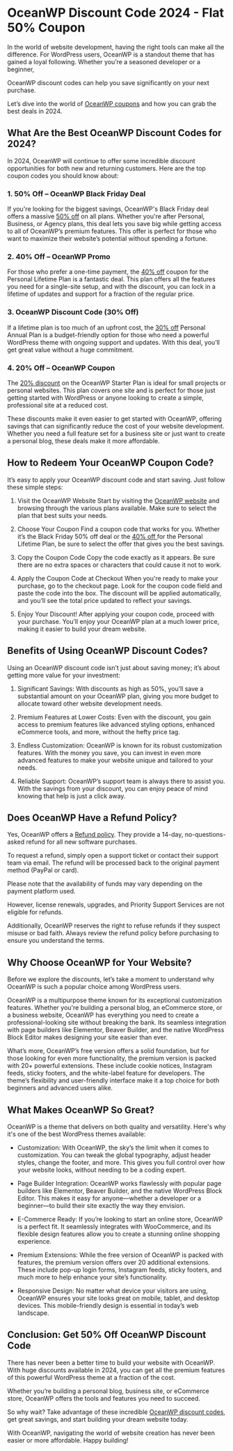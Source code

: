 # OceanWP Discount Code 2024 - Flat 50% Coupon

In the world of website development, having the right tools can make all the difference. For WordPress users, OceanWP is a standout theme that has gained a loyal following. Whether you’re a seasoned developer or a beginner,

OceanWP discount codes can help you save significantly on your next purchase.

Let’s dive into the world of [OceanWP coupons](https://bit.ly/3IwGWVN) and how you can grab the best deals in 2024.

## What Are the Best OceanWP Discount Codes for 2024?

In 2024, OceanWP will continue to offer some incredible discount opportunities for both new and returning customers. Here are the top coupon codes you should know about:

### 1. 50% Off – OceanWP Black Friday Deal

If you're looking for the biggest savings, OceanWP's Black Friday deal offers a massive [50% off](https://bit.ly/3IwGWVN) on all plans. Whether you're after Personal, Business, or Agency plans, this deal lets you save big while getting access to all of OceanWP’s premium features. This offer is perfect for those who want to maximize their website’s potential without spending a fortune.

### 2. 40% Off – OceanWP Promo

For those who prefer a one-time payment, the [40% off](https://bit.ly/3IwGWVN) coupon for the Personal Lifetime Plan is a fantastic deal. This plan offers all the features you need for a single-site setup, and with the discount, you can lock in a lifetime of updates and support for a fraction of the regular price.

### 3. OceanWP Discount Code (30% Off)

If a lifetime plan is too much of an upfront cost, the [30% off](https://bit.ly/3IwGWVN) Personal Annual Plan is a budget-friendly option for those who need a powerful WordPress theme with ongoing support and updates. With this deal, you’ll get great value without a huge commitment.

### 4. 20% Off – OceanWP Coupon

The [20% discount](https://bit.ly/3IwGWVN) on the OceanWP Starter Plan is ideal for small projects or personal websites. This plan covers one site and is perfect for those just getting started with WordPress or anyone looking to create a simple, professional site at a reduced cost.

These discounts make it even easier to get started with OceanWP, offering savings that can significantly reduce the cost of your website development. Whether you need a full feature set for a business site or just want to create a personal blog, these deals make it more affordable.

## How to Redeem Your OceanWP Coupon Code?

It’s easy to apply your OceanWP discount code and start saving. Just follow these simple steps:

1. Visit the OceanWP Website
Start by visiting the [OceanWP website](https://bit.ly/3IwGWVN) and browsing through the various plans available. Make sure to select the plan that best suits your needs.

2. Choose Your Coupon
Find a coupon code that works for you. Whether it’s the Black Friday 50% off deal or the [40% off ](https://bit.ly/3IwGWVN)for the Personal Lifetime Plan, be sure to select the offer that gives you the best savings.

3. Copy the Coupon Code
Copy the code exactly as it appears. Be sure there are no extra spaces or characters that could cause it not to work.

4. Apply the Coupon Code at Checkout
When you're ready to make your purchase, go to the checkout page. Look for the coupon code field and paste the code into the box. The discount will be applied automatically, and you’ll see the total price updated to reflect your savings.

5. Enjoy Your Discount!
After applying your coupon code, proceed with your purchase. You’ll enjoy your OceanWP plan at a much lower price, making it easier to build your dream website.

## Benefits of Using OceanWP Discount Codes?

Using an OceanWP discount code isn’t just about saving money; it’s about getting more value for your investment:

1. Significant Savings: With discounts as high as 50%, you’ll save a substantial amount on your OceanWP plan, giving you more budget to allocate toward other website development needs.

2. Premium Features at Lower Costs: Even with the discount, you gain access to premium features like advanced styling options, enhanced eCommerce tools, and more, without the hefty price tag.

3. Endless Customization: OceanWP is known for its robust customization features. With the money you save, you can invest in even more advanced features to make your website unique and tailored to your needs.

4. Reliable Support: OceanWP’s support team is always there to assist you. With the savings from your discount, you can enjoy peace of mind knowing that help is just a click away.

## Does OceanWP Have a Refund Policy?

Yes, OceanWP offers a [Refund ](http://refund)[policy](https://bit.ly/3IwGWVN). They provide a 14-day, no-questions-asked refund for all new software purchases.

To request a refund, simply open a support ticket or contact their support team via email. The refund will be processed back to the original payment method (PayPal or card).

Please note that the availability of funds may vary depending on the payment platform used.

However, license renewals, upgrades, and Priority Support Services are not eligible for refunds.

Additionally, OceanWP reserves the right to refuse refunds if they suspect misuse or bad faith. Always review the refund policy before purchasing to ensure you understand the terms.

## Why Choose OceanWP for Your Website?

Before we explore the discounts, let’s take a moment to understand why OceanWP is such a popular choice among WordPress users.

OceanWP is a multipurpose theme known for its exceptional customization features. Whether you're building a personal blog, an eCommerce store, or a business website, OceanWP has everything you need to create a professional-looking site without breaking the bank. Its seamless integration with page builders like Elementor, Beaver Builder, and the native WordPress Block Editor makes designing your site easier than ever.

What’s more, OceanWP’s free version offers a solid foundation, but for those looking for even more functionality, the premium version is packed with 20+ powerful extensions. These include cookie notices, Instagram feeds, sticky footers, and the white-label feature for developers. The theme’s flexibility and user-friendly interface make it a top choice for both beginners and advanced users alike.

## What Makes OceanWP So Great?

OceanWP is a theme that delivers on both quality and versatility. Here's why it's one of the best WordPress themes available:

* Customization: With OceanWP, the sky’s the limit when it comes to customization. You can tweak the global typography, adjust header styles, change the footer, and more. This gives you full control over how your website looks, without needing to be a coding expert.

* Page Builder Integration: OceanWP works flawlessly with popular page builders like Elementor, Beaver Builder, and the native WordPress Block Editor. This makes it easy for anyone—whether a developer or a beginner—to build their site exactly the way they envision.

* E-Commerce Ready: If you’re looking to start an online store, OceanWP is a perfect fit. It seamlessly integrates with WooCommerce, and its flexible design features allow you to create a stunning online shopping experience.

* Premium Extensions: While the free version of OceanWP is packed with features, the premium version offers over 20 additional extensions. These include pop-up login forms, Instagram feeds, sticky footers, and much more to help enhance your site’s functionality.

* Responsive Design: No matter what device your visitors are using, OceanWP ensures your site looks great on mobile, tablet, and desktop devices. This mobile-friendly design is essential in today’s web landscape.

## Conclusion: Get 50% Off OceanWP Discount Code

There has never been a better time to build your website with OceanWP. With huge discounts available in 2024, you can get all the premium features of this powerful WordPress theme at a fraction of the cost.

Whether you’re building a personal blog, business site, or eCommerce store, OceanWP offers the tools and features you need to succeed.

So why wait? Take advantage of these incredible [OceanWP discount codes](https://bit.ly/3IwGWVN), get great savings, and start building your dream website today.

With OceanWP, navigating the world of website creation has never been easier or more affordable. Happy building!
